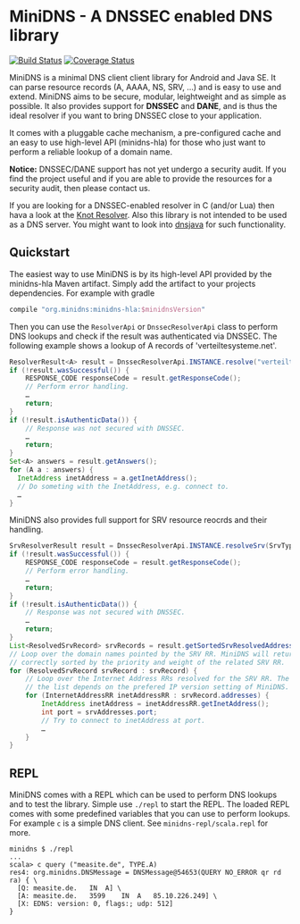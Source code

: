 MiniDNS - A DNSSEC enabled DNS library
======================================

[![Build Status](https://travis-ci.org/MiniDNS/minidns.svg)](https://travis-ci.org/MiniDNS/minidns)  [![Coverage Status](https://coveralls.io/repos/MiniDNS/minidns/badge.svg)](https://coveralls.io/r/MiniDNS/minidns)

MiniDNS is a minimal DNS client client library for Android and Java SE. It can parse resource records (A, AAAA, NS, SRV, …) and is easy to use and extend. MiniDNS aims to be secure, modular, leightweight and as simple as possible. It also provides support for **DNSSEC** and **DANE**, and is thus the ideal resolver if you want to bring DNSSEC close to your application.

It comes with a pluggable cache mechanism, a pre-configured cache and an easy to use high-level API (minidns-hla) for those who just want to perform a reliable lookup of a domain name.

**Notice:** DNSSEC/DANE support has not yet undergo a security audit.
If you find the project useful and if you are able to provide the resources for a security audit, then please contact us.

If you are looking for a DNSSEC-enabled resolver in C (and/or Lua) then hava a look at the [Knot Resolver](https://www.knot-resolver.cz/). Also this library is not intended to be used as a DNS server. You might want to
look into [dnsjava](http://dnsjava.org/) for such functionality.

Quickstart
----------

The easiest way to use MiniDNS is by its high-level API provided by the minidns-hla Maven artifact. Simply add the artifact to your projects dependencies. For example with gradle

```groovy
compile "org.minidns:minidns-hla:$minidnsVersion"
```

Then you can use the `ResolverApi` or `DnssecResolverApi` class to perform DNS lookups and check if the result was authenticated via DNSSEC. The following example shows a lookup of A records of 'verteiltesysteme.net'.

```java
ResolverResult<A> result = DnssecResolverApi.INSTANCE.resolve("verteiltesysteme.net", A.class);
if (!result.wasSuccessful()) {
	RESPONSE_CODE responseCode = result.getResponseCode();
	// Perform error handling.
	…
	return;
}
if (!result.isAuthenticData()) {
	// Response was not secured with DNSSEC.
	…
	return;
}
Set<A> answers = result.getAnswers();
for (A a : answers) {
  InetAddress inetAddress = a.getInetAddress();
  // Do someting with the InetAddress, e.g. connect to.
  …
}
```

MiniDNS also provides full support for SRV resource reocrds and their handling.

```java
SrvResolverResult result = DnssecResolverApi.INSTANCE.resolveSrv(SrvType.xmpp_client, "example.org")
if (!result.wasSuccessful()) {
	RESPONSE_CODE responseCode = result.getResponseCode();
	// Perform error handling.
	…
	return;
}
if (!result.isAuthenticData()) {
	// Response was not secured with DNSSEC.
	…
	return;
}
List<ResolvedSrvRecord> srvRecords = result.getSortedSrvResolvedAddresses();
// Loop over the domain names pointed by the SRV RR. MiniDNS will return the list
// correctly sorted by the priority and weight of the related SRV RR.
for (ResolvedSrvRecord srvRecord : srvRecord) {
	// Loop over the Internet Address RRs resolved for the SRV RR. The order of
	// the list depends on the prefered IP version setting of MiniDNS.
	for (InternetAddressRR inetAddressRR : srvRecord.addresses) {
		InetAddress inetAddress = inetAddressRR.getInetAddress();
		int port = srvAddresses.port;
		// Try to connect to inetAddress at port.
		…
	}
}
```

REPL
----

MiniDNS comes with a REPL which can be used to perform DNS lookups and to test the library. Simple use `./repl` to start the REPL. The loaded REPL comes with some predefined variables that you can use to perform lookups. For example `c` is a simple DNS client. See `minidns-repl/scala.repl` for more.

```text
minidns $ ./repl
...
scala> c query ("measite.de", TYPE.A)
res4: org.minidns.DNSMessage = DNSMessage@54653(QUERY NO_ERROR qr rd ra) { \
  [Q: measite.de.	IN	A] \
  [A: measite.de.	3599	IN	A	85.10.226.249] \
  [X: EDNS: version: 0, flags:; udp: 512]
}
```
